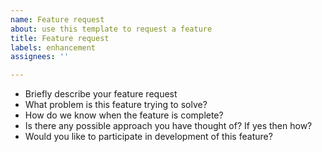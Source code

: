 ```yaml
---
name: Feature request
about: use this template to request a feature
title: Feature request
labels: enhancement
assignees: ''

---
```


- Briefly describe your feature request
- What problem is this feature trying to solve?
- How do we know when the feature is complete?
- Is there any possible approach you have thought of? If yes then how?
- Would you like to participate in development of this feature?
